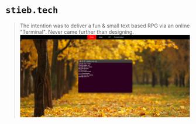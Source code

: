 # `stieb.tech`

> The intention was to deliver a fun & small text based RPG via an online "Terminal". Never came further than designing.
![Animation](preview/preview.png)
